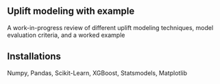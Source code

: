 ## Uplift modeling with example
A work-in-progress review of different uplift modeling techniques, model evaluation criteria, and a worked example

## Installations
Numpy, Pandas, Scikit-Learn, XGBoost, Statsmodels, Matplotlib
